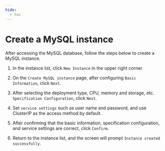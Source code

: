 ```yaml
---
hide:
  - toc
---
```


# Create a MySQL instance

After accessing the MySQL database, follow the steps below to create a MySQL instance.

1. In the instance list, click `New Instance` in the upper right corner.

    <!--screenshot-->

2. On the `Create MySQL instance` page, after configuring `Basic Information`, click `Next`.

    <!--screenshot-->

3. After selecting the deployment type, CPU, memory and storage, etc. `Specification Configuration`, click `Next`.

    <!--screenshot-->

4. Set `service settings` such as user name and password, and use ClusterIP as the access method by default.

    <!--screenshot-->

5. After confirming that the basic information, specification configuration, and service settings are correct, click `Confirm`.

    <!--screenshot-->

6. Return to the instance list, and the screen will prompt `Instance created successfully`.

    <!--screenshot-->